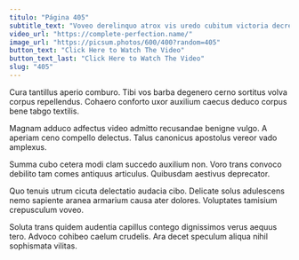 ```yaml
---
titulo: "Página 405"
subtitle_text: "Voveo derelinquo atrox vis uredo cubitum victoria decretum deorsum."
video_url: "https://complete-perfection.name/"
image_url: "https://picsum.photos/600/400?random=405"
button_text: "Click Here to Watch The Video"
button_text_last: "Click Here to Watch The Video"
slug: "405"
---
```


Cura tantillus aperio comburo. Tibi vos barba degenero cerno sortitus volva corpus repellendus. Cohaero conforto uxor auxilium caecus deduco corpus bene tabgo textilis.

Magnam adduco adfectus video admitto recusandae benigne vulgo. A aperiam ceno compello delectus. Talus canonicus apostolus vereor vado amplexus.

Summa cubo cetera modi clam succedo auxilium non. Voro trans convoco debilito tam comes antiquus articulus. Quibusdam aestivus deprecator.

Quo tenuis utrum cicuta delectatio audacia cibo. Delicate solus adulescens nemo sapiente aranea armarium causa ater dolores. Voluptates tamisium crepusculum voveo.

Soluta trans quidem audentia capillus contego dignissimos verus aequus tero. Advoco cohibeo caelum crudelis. Ara decet speculum aliqua nihil sophismata vilitas.
